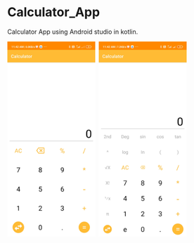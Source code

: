 # Calculator_App
Calculator App using Android studio in kotlin.

<img src="calculator.jpg" width="200"/>&nbsp;&nbsp;<img src="expanded_calculator.jpg" width="200"/>

